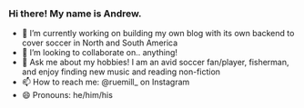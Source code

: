 ### Hi there!  My name is Andrew.  

- 🔭 I’m currently working on building my own blog with its own backend to cover soccer in North and South America
- 👯 I’m looking to collaborate on.. anything!
- 💬 Ask me about my hobbies! I am an avid soccer fan/player, fisherman, and enjoy finding new music and reading non-fiction
- 📫 How to reach me: @ruemill_ on Instagram
- 😄 Pronouns: he/him/his
